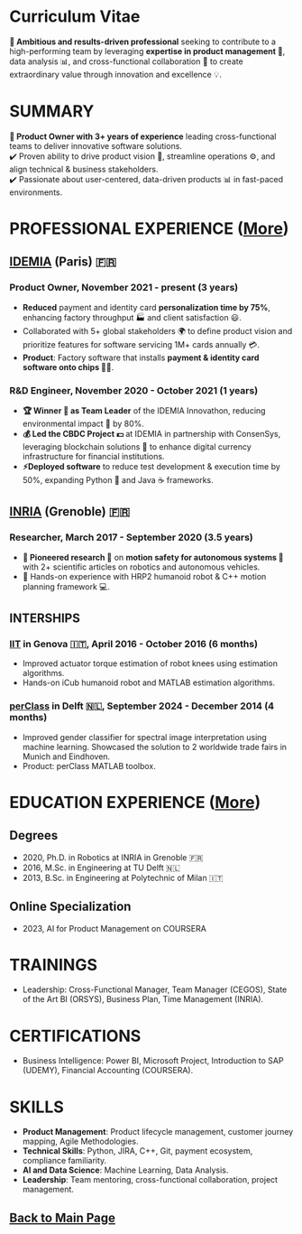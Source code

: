 # Curriculum Vitae

**🎯 Ambitious and results-driven professional** seeking to contribute to a high-performing team by leveraging **expertise in product management 🚀**, data analysis 📊, and cross-functional collaboration 🤝 to create extraordinary value through innovation and excellence 💡.

# SUMMARY

**💼 Product Owner with 3+ years of experience** leading cross-functional teams to deliver innovative software solutions.  
✔️ Proven ability to drive product vision 🚀, streamline operations ⚙️, and align technical & business stakeholders.  
✔️ Passionate about user-centered, data-driven products 📊 in fast-paced environments.

# PROFESSIONAL EXPERIENCE ([More](https://teoka.github.io/career/work.html))

## [IDEMIA](https://www.idemia.com/fr) (Paris) 🇫🇷

### Product Owner, November 2021 - present (3 years)

- **Reduced** payment and identity card **personalization time by 75%**, enhancing factory throughput 🏭 and client satisfaction 😃.
- Collaborated with 5+ global stakeholders 🌍 to define product vision and prioritize features for software servicing 1M+ cards annually 💳.
- **Product**: Factory software that installs **payment & identity card software onto chips 🏦💾**.

### R&D Engineer, November 2020 - October 2021 (1 years)

- **🏆 Winner 🥇 as Team Leader** of the IDEMIA Innovathon, reducing environmental impact 🌱 by 80%.
- **💰 Led the CBDC Project 💵** at IDEMIA in partnership with ConsenSys, leveraging blockchain solutions 🔗 to enhance digital currency infrastructure for financial institutions.
- **⚡Deployed software** to reduce test development & execution time by 50%, expanding Python 🐍 and Java ☕ frameworks.

## [INRIA](https://inria.fr/fr) (Grenoble) 🇫🇷

### Researcher, March 2017 - September 2020 (3.5 years)

- **📜 Pioneered research 🔬** on **motion safety for autonomous systems 🚗** with 2+ scientific articles on robotics and autonomous vehicles.
- 🤖 Hands-on experience with HRP2 humanoid robot & C++ motion planning framework 💻.

## INTERSHIPS

### [IIT](https://www.iit.it/) in Genova 🇮🇹, April 2016 - October 2016 (6 months)

- Improved actuator torque estimation of robot knees using estimation algorithms.
- Hands-on iCub humanoid robot and MATLAB estimation algorithms.

### [perClass](https://www.perclass.com/) in Delft 🇳🇱, September 2024 - December 2014 (4 months)

- Improved gender classifier for spectral image interpretation using machine learning. Showcased the solution to 2 worldwide trade fairs in Munich and Eindhoven.
- Product: perClass MATLAB toolbox.


# EDUCATION EXPERIENCE ([More](https://teoka.github.io/career/education.html))

## Degrees

- 2020, Ph.D. in Robotics at INRIA in Grenoble 🇫🇷
- 2016, M.Sc. in Engineering at TU Delft 🇳🇱
- 2013, B.Sc. in Engineering at Polytechnic of Milan 🇮🇹

## Online Specialization

- 2023, AI for Product Management on COURSERA

# TRAININGS

- Leadership: Cross-Functional Manager, Team Manager (CEGOS), State of the Art BI (ORSYS), Business Plan, Time Management (INRIA).

# CERTIFICATIONS

- Business Intelligence: Power BI, Microsoft Project, Introduction to SAP (UDEMY), Financial Accounting (COURSERA).

# SKILLS

- **Product Management**: Product lifecycle management, customer journey mapping, Agile Methodologies.
- **Technical Skills**: Python, JIRA, C++, Git, payment ecosystem, compliance familiarity.
- **AI and Data Science**: Machine Learning, Data Analysis.
- **Leadership**: Team mentoring, cross-functional collaboration, project management.

## [Back to Main Page](https://teoka.github.io)
